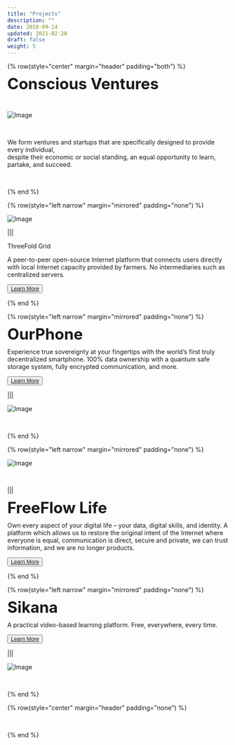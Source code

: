 ```yaml
---
title: "Projects"
description: ""
date: 2018-09-14
updated: 2021-02-20
draft: false
weight: 5
---
```


<div class="container mx-auto">

<!-- section 1 (co-found) -->

{% row(style="center" margin="header" padding="both") %}

<span style="font-size:2.5em; font-weight:bold; line-height:1em;"> Conscious Ventures</span>

<br>

![Image](img/venture.png#medium#mx-auto)

<br>

<p>
We form ventures and startups that are specifically designed to provide every individual, 
<br>
despite their economic or social standing, an equal opportunity to learn, partake, and succeed.
</p>

<br>

{% end %}

{% row(style="left narrow" margin="mirrored" padding="none") %}

![Image](img/tff.png#medium#mx-auto)

|||


<span style="font-size:2.5em; font-weight:bold; line-height:1em;"></span>ThreeFold Grid</span>
<br>
<p>
A peer-to-peer open-source Internet platform that connects users directly with local Internet capacity provided by farmers. No intermediaries such as centralized servers.
</p>


<button style="font-size:0.9em">[Learn More](/projects/tfgrid/)</button>

{% end %}

{% row(style="left narrow" margin="mirrored" padding="none") %}

<span style="font-size:2.5em; font-weight:bold; line-height:1em;">OurPhone</span>
<br>
<p>
Experience true sovereignty at your fingertips with the world’s first truly decentralized smartphone. 100% data ownership with a quantum safe storage system, fully encrypted communication, and more.
</p>


<button style="font-size:0.9em">[Learn More](/projects/ourphone/)</button>


|||

![Image](img/ourphone.png#medium#mx-auto)

<br>

{% end %}

{% row(style="left narrow" margin="mirrored" padding="none") %}

![Image](img/ff.png#medium#mx-auto)

<br>


|||


<span style="font-size:2.5em; font-weight:bold; line-height:1em;"> FreeFlow Life</span>

<p>
Own every aspect of your digital life – your data, digital skills, and identity. A platform which allows us to restore the original intent of the Internet where everyone is equal, communication is direct, secure and private, we can trust information, and we are no longer products.
</p>


<button style="font-size:0.9em">[Learn More](/projects/freeflow/)</button>


{% end %}


{% row(style="left narrow" margin="mirrored" padding="none") %}

<span style="font-size:2.5em; font-weight:bold; line-height:1em;">Sikana</span>
<br>
<p>
A practical video-based learning platform. Free, everywhere, every time.
</p>

<button style="font-size:0.9em">[Learn More](/projects/sikana/)</button>

|||

![Image](img/sikana.png#medium#mx-auto)

<br>

{% end %}

<!-- section 1 (co-found) -->

{% row(style="center" margin="header" padding="none") %}

<br>

{% end %}

</div>


